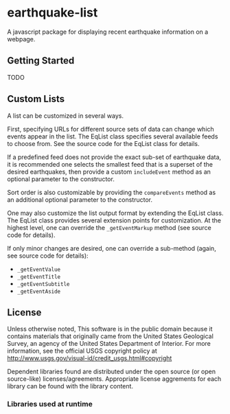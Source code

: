 earthquake-list
==============

A javascript package for displaying recent earthquake information on a webpage.

Getting Started
---------------

TODO

Custom Lists
------------

A list can be customized in several ways.

First, specifying URLs for different source sets of data can change which events
appear in the list. The EqList class specifies several available feeds to choose
from. See the source code for the EqList class for details.

If a predefined feed does not provide the exact sub-set of earthquake data, it
is recommended one selects the smallest feed that is a superset of the desired
earthquakes, then provide a custom ```includeEvent``` method as an optional
parameter to the constructor.

Sort order is also customizable by providing the ```compareEvents``` method as
an additional optional parameter to the constructor.

One may also customize the list output format by extending the EqList class.
The EqList class provides several extension points for customization. At the
highest level, one can override the ```_getEventMarkup``` method (see source
code for details).

If only minor changes are desired, one can override a sub-method (again, see
source code for details):

- ```_getEventValue```
- ```_getEventTitle```
- ```_getEventSubtitle```
- ```_getEventAside```


License
-------

Unless otherwise noted, This software is in the public domain because it
contains materials that originally came from the United States Geological
Survey, an agency of the United States Department of Interior. For more
information, see the official USGS copyright policy at
http://www.usgs.gov/visual-id/credit_usgs.html#copyright

Dependent libraries found are distributed under the open source (or open
source-like) licenses/agreements. Appropriate license aggrements for each
library can be found with the library content.

### Libraries used at runtime

